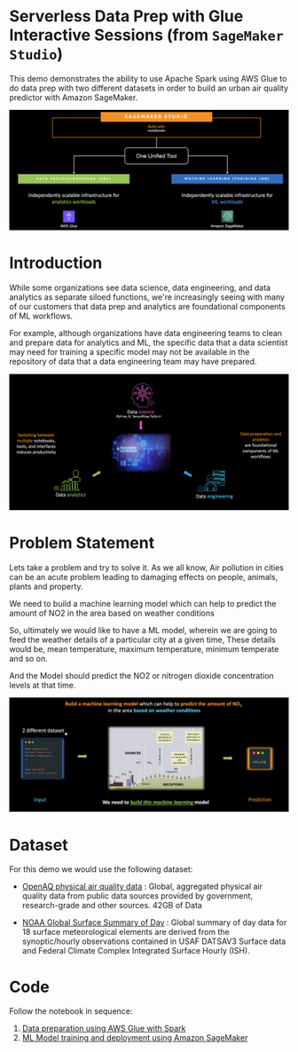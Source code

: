 # Serverless Data Prep with Glue Interactive Sessions (from `SageMaker Studio`)

This demo demonstrates the ability to use Apache Spark using AWS Glue to do data prep with two different datasets in order to build an urban air quality predictor with Amazon SageMaker.

![Intro](img/img1.png)

# Introduction

While some organizations see data science, data engineering, and data analytics as separate siloed functions, we're increasingly seeing with many of our customers that data prep and analytics are foundational components of ML workflows.

For example, although organizations have data engineering teams to clean and prepare data for analytics and ML, the specific data that a data scientist may need for training a specific model may not be available in the repository of data that a data engineering team may have prepared.

![Intro](img/img2.png)

# Problem Statement

Lets take a problem and try to solve it. As we all know, Air pollution in cities can be an acute problem leading to damaging effects on people, animals, plants and property.

We need to build a machine learning model which can help to predict the amount of NO2 in the area based on weather conditions

So, ultimately we would like to have a ML model, wherein we are going to feed the weather details of a particular city at a given time, These details would be, mean temperature, maximum temperature, minimum temperate and so on.

And the Model should predict the NO2 or nitrogen dioxide concentration levels at that time.

![Intro](img/img3.png)

# Dataset

For this demo we would use the following dataset:

- [OpenAQ physical air quality data](https://registry.opendata.aws/openaq/) : Global, aggregated physical air quality data from public data sources provided by government, research-grade and other sources.
    42GB of Data

- [NOAA Global Surface Summary of Day](https://registry.opendata.aws/noaa-gsod/) : Global summary of day data for 18 surface meteorological elements are derived from the synoptic/hourly observations contained in USAF DATSAV3 Surface data and Federal Climate Complex Integrated Surface Hourly (ISH).

# Code

Follow the notebook in sequence:
1. [Data preparation using AWS Glue with Spark](code/1.DataProcessingGlue.ipynb)
2. [ML Model training and deployment using Amazon SageMaker](code/2.ModelBuildingDeployment.ipynb)
